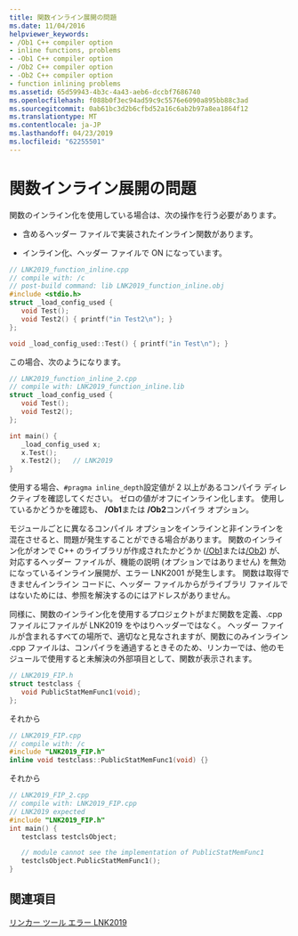 ```yaml
---
title: 関数インライン展開の問題
ms.date: 11/04/2016
helpviewer_keywords:
- /Ob1 C++ compiler option
- inline functions, problems
- -Ob1 C++ compiler option
- /Ob2 C++ compiler option
- -Ob2 C++ compiler option
- function inlining problems
ms.assetid: 65d59943-4b3c-4a43-aeb6-dccbf7686740
ms.openlocfilehash: f088b0f3ec94ad59c9c5576e6090a895bb88c3ad
ms.sourcegitcommit: 0ab61bc3d2b6cfbd52a16c6ab2b97a8ea1864f12
ms.translationtype: MT
ms.contentlocale: ja-JP
ms.lasthandoff: 04/23/2019
ms.locfileid: "62255501"
---
```

# <a name="function-inlining-problems"></a>関数インライン展開の問題

関数のインライン化を使用している場合は、次の操作を行う必要があります。

- 含めるヘッダー ファイルで実装されたインライン関数があります。

- インライン化、ヘッダー ファイルで ON になっています。

```cpp
// LNK2019_function_inline.cpp
// compile with: /c
// post-build command: lib LNK2019_function_inline.obj
#include <stdio.h>
struct _load_config_used {
   void Test();
   void Test2() { printf("in Test2\n"); }
};

void _load_config_used::Test() { printf("in Test\n"); }
```

この場合、次のようになります。

```cpp
// LNK2019_function_inline_2.cpp
// compile with: LNK2019_function_inline.lib
struct _load_config_used {
   void Test();
   void Test2();
};

int main() {
   _load_config_used x;
   x.Test();
   x.Test2();   // LNK2019
}
```

使用する場合、`#pragma inline_depth`設定値が 2 以上があるコンパイラ ディレクティブを確認してください。 ゼロの値がオフにインライン化します。 使用しているかどうかを確認も、 **/Ob1**または **/Ob2**コンパイラ オプション。

モジュールごとに異なるコンパイル オプションをインラインと非インラインを混在させると、問題が発生することができる場合があります。 関数のインライン化がオンで C++ のライブラリが作成されたかどうか ([/Ob1](../../build/reference/ob-inline-function-expansion.md)または[/Ob2](../../build/reference/ob-inline-function-expansion.md)) が、対応するヘッダー ファイルが、機能の説明 (オプションではありません) を無効になっているインライン展開が、エラー LNK2001 が発生します。 関数は取得できませんインライン コードに、ヘッダー ファイルからがライブラリ ファイルではないためには、参照を解決するのにはアドレスがありません。

同様に、関数のインライン化を使用するプロジェクトがまだ関数を定義、.cpp ファイルにファイルが LNK2019 をやはりヘッダーではなく。 ヘッダー ファイルが含まれるすべての場所で、適切なと見なされますが、関数にのみインライン .cpp ファイルは、コンパイラを通過するときそのため、リンカーでは、他のモジュールで使用すると未解決の外部項目として、関数が表示されます。

```cpp
// LNK2019_FIP.h
struct testclass {
   void PublicStatMemFunc1(void);
};
```

それから

```cpp
// LNK2019_FIP.cpp
// compile with: /c
#include "LNK2019_FIP.h"
inline void testclass::PublicStatMemFunc1(void) {}
```

それから

```cpp
// LNK2019_FIP_2.cpp
// compile with: LNK2019_FIP.cpp
// LNK2019 expected
#include "LNK2019_FIP.h"
int main() {
   testclass testclsObject;

   // module cannot see the implementation of PublicStatMemFunc1
   testclsObject.PublicStatMemFunc1();
}
```

## <a name="see-also"></a>関連項目

[リンカー ツール エラー LNK2019](../../error-messages/tool-errors/linker-tools-error-lnk2019.md)